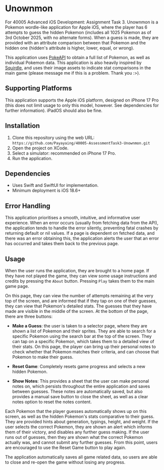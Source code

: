 # Unownmon
For 40005 Advanced iOS Development: Assignment Task 3. Unownmon is a Pokemon wordle-like application for Apple iOS, where the player has 6 attempts to guess the hidden Pokemon (includes all 1025 Pokemon as of 3rd October 2025, with no alternate forms). When a guess is made, they are provided with an attribute comparison between that Pokemon and the hidden one (hidden's attribute is higher, lower, equal, or wrong).

This application uses [PokeAPI](https://pokeapi.co/) to obtain a full list of Pokemon, as well as individual Pokemon data. This application is also heavily inspired by [Squirdle](https://github.com/Fireblend/squirdle), and uses their image assets to indicate stat comparisons in the main game (please message me if this is a problem. Thank you :>).

## Supporting Platforms
This application supports the Apple iOS platform, designed on iPhone 17 Pro (this does not limit usage to only this model, however. See dependencies for further information). iPadOS should also be fine.

## Installation
1. Clone this repository using the web URL: `https://github.com/Payayaing/40005-AssessmentTask3-Unownmon.git`
2. Open the project on XCode.
3. Select a simulator: recommended on iPhone 17 Pro.
4. Run the application.

## Dependencies
- Uses Swift and SwiftUI for implementation.
- Minimum deployment is iOS 18.6+

## Error Handling
This application prioritises a smooth, intuitive, and informative user experience. When an error occurs (usually from fetching data from the API), the application tends to handle the error silently, preventing fatal crashes by returning default or nil values. If a page is dependent on fetched data, and there was an error obtaining this, the application alerts the user that an error has occurred and takes them back to the previous page.

## Usage
When the user runs the application, they are brought to a home page. If they have not played the game, they can view some usage instructions and credits by pressing the `About` button. Pressing `Play` takes them to the main game page.

On this page, they can view the number of attempts remaining at the very top of the screen, and are informed that if they tap on one of their guesses, they can view that Pokemon's detailed stats. The guesses that they have made are visible in the middle of the screen. At the bottom of the page, there are three buttons:

- **Make a Guess**: the user is taken to a selector page, where they are shown a list of Pokemon and their sprites. They are able to search for a specific Pokemon using the search bar at the top of the screen. They can tap on a specific Pokemon, which takes them to a detailed view of their stats. On this page, the player can bring up their personal notes to check whether that Pokemon matches their criteria, and can choose that Pokemon to make their guess.

- **Reset Game**: Completely resets game progress and selects a new hidden Pokemon.

- **Show Notes**: This provides a sheet that the user can make personal notes on, which persists throughout the entire application and saves between guesses. These notes are automatically saved, but also provides a manual save button to close the sheet, as well as a clear notes option to reset the notes content.

Each Pokemon that the player guesses automatically shows up on this screen, as well as the hidden Pokemon's stats comparative to their guess. They are provided hints about generation, typings, height, and weight. If the user selects the correct Pokemon, they are shown an alert which informs them of their victory, and disables any further guess making. If the user runs out of guesses, then they are shown what the correct Pokemon actually was, and cannot submit any further guesses. From this point, users are encouraged to use the Reset Game button to play again.

The application automatically saves all game related data, so users are able to close and re-open the game without losing any progress.
